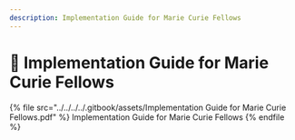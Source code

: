 ```yaml
---
description: Implementation Guide for Marie Curie Fellows
---
```


# 🔴 Implementation Guide for Marie Curie Fellows

{% file src="../../../../.gitbook/assets/Implementation Guide for Marie Curie Fellows.pdf" %}
Implementation Guide for Marie Curie Fellows
{% endfile %}
